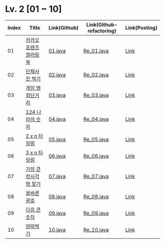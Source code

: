 # Lv. 2 \[01 ~ 10]

| Index | Title | Link(Github) | Link(Github-refactoring) | Link(Posting) |
|----|----|----|----|----|
| 01 | [카카오프렌즈 컬러링북](https://school.programmers.co.kr/learn/courses/30/lessons/1829) | [01.java](https://github.com/2384320/Programmers-Algorithm/blob/main/Lv.2/01~10/01.java) | [Re_01.java]() | [Link](https://swift-badge-161.notion.site/Lv-2-001-ed39f23385754aad918869351b4f219d) |
| 02 | [단체사진 찍기](https://school.programmers.co.kr/learn/courses/30/lessons/1835) | [02.java](https://github.com/2384320/Programmers-Algorithm/blob/main/Lv.2/01~10/02.java) | [Re_02.java]() | [Link](https://swift-badge-161.notion.site/Lv-2-002-bb03fb02a26e4543a2c0467f6ab52b83) |
| 03 | [게임 맵 최단거리](https://school.programmers.co.kr/learn/courses/30/lessons/1844) | [03.java](https://github.com/2384320/Programmers-Algorithm/blob/main/Lv.2/01~10/03.java) | [Re_03.java]() | [Link](https://swift-badge-161.notion.site/Lv-2-003-eb19c40cbb5b4c3db9b929ca09ba57f6) |
| 04 | [124 나라의 숫자](https://school.programmers.co.kr/learn/courses/30/lessons/12899) | [04.java](https://github.com/2384320/Programmers-Algorithm/blob/main/Lv.2/01~10/04.java) | [Re_04.java]() | [Link](https://swift-badge-161.notion.site/Lv-2-004-124-d95be11b2b154606aa0a2791b2f5f6dc) |
| 05 | [2 x n 타일링](https://school.programmers.co.kr/learn/courses/30/lessons/12900) | [05.java](https://github.com/2384320/Programmers-Algorithm/blob/main/Lv.2/01~10/05.java) | [Re_05.java]() | [Link](https://swift-badge-161.notion.site/Lv-2-005-2-x-n-a65514c4eb0d41e0abf8eff849b2caac) |
| 06 | [3 x n 타일링](https://school.programmers.co.kr/learn/courses/30/lessons/12902) | [06.java](https://github.com/2384320/Programmers-Algorithm/blob/main/Lv.2/01~10/06.java) | [Re_06.java]() | [Link](https://swift-badge-161.notion.site/Lv-2-006-3-x-n-24239a9540cb40b2827b2b93e18164c0) |
| 07 | [가장 큰 정사각형 찾기](https://school.programmers.co.kr/learn/courses/30/lessons/12905) | [07.java](https://github.com/2384320/Programmers-Algorithm/blob/main/Lv.2/01~10/07.java) | [Re_07.java]() | [Link](https://swift-badge-161.notion.site/Lv-2-007-c051dd499608455c9c23272fadcfd4ed) |
| 08 | [올바른 괄호](https://school.programmers.co.kr/learn/courses/30/lessons/12909) | [08.java](https://github.com/2384320/Programmers-Algorithm/blob/main/Lv.2/01~10/08.java) | [Re_08.java]() | [Link](https://swift-badge-161.notion.site/Lv-2-008-4871fc28f0554bcd819df03c9c3cf3e5) |
| 09 | [다음 큰 숫자](https://school.programmers.co.kr/learn/courses/30/lessons/12911) | [09.java](https://github.com/2384320/Programmers-Algorithm/blob/main/Lv.2/01~10/09.java) | [Re_09.java]() | [Link](https://swift-badge-161.notion.site/Lv-2-009-cb923da618834c4ca719b8ff6dfdde21) |
| 10 | [땅따먹기](https://school.programmers.co.kr/learn/courses/30/lessons/12913) | [10.java](https://github.com/2384320/Programmers-Algorithm/blob/main/Lv.2/01~10/10.java) | [Re_10.java]() | [Link](https://swift-badge-161.notion.site/Lv-2-010-341b90e33509461d84034557c56e75e5) |